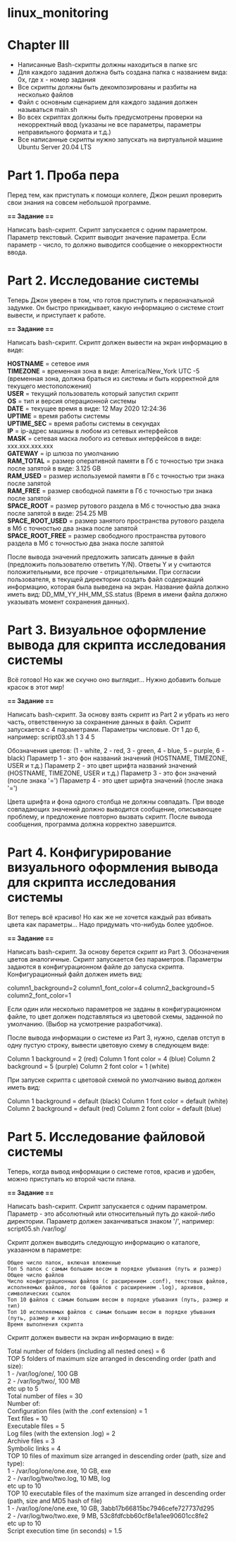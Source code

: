 # linux_monitoring

# Chapter III

- Написанные Bash-скрипты должны находиться в папке src
- Для каждого задания должна быть создана папка с названием вида: 0x, где x - номер задания
- Все скрипты должны быть декомпозированы и разбиты на несколько файлов
- Файл с основным сценарием для каждого задания должен называться main.sh
- Во всех скриптах должны быть предусмотрены проверки на некорректный ввод (указаны не все параметры, параметры неправильного формата и т.д.)
- Все написанные скрипты нужно запускать на виртуальной машине Ubuntu Server 20.04 LTS


# Part 1. Проба пера

Перед тем, как приступать к помощи коллеге, Джон решил проверить свои знания на совсем небольшой программе.

<b>== Задание ==</b>

Написать bash-скрипт. Скрипт запускается с одним параметром. Параметр текстовый.
Скрипт выводит значение параметра.
Если параметр - число, то должно выводится сообщение о некорректности ввода.

# Part 2. Исследование системы

Теперь Джон уверен в том, что готов приступить к первоначальной задумке. Он быстро прикидывает, какую информацию о системе стоит вывести, и приступает к работе.

<b>== Задание ==</b>

Написать bash-скрипт. Скрипт должен вывести на экран информацию в виде:

<b>HOSTNAME</b> = сетевое имя \
<b>TIMEZONE</b> = временная зона в виде: America/New_York UTC -5 (временная зона, должна браться из системы и быть корректной для текущего местоположения) \
<b>USER</b> = текущий пользователь который запустил скрипт \
<b>OS</b> = тип и версия операционной системы \
<b>DATE</b> = текущее время в виде: 12 May 2020 12:24:36 \
<b>UPTIME</b> = время работы системы \
<b>UPTIME_SEC</b> = время работы системы в секундах \
<b>IP</b> = ip-адрес машины в любом из сетевых интерфейсов \
<b>MASK</b> = сетевая маска любого из сетевых интерфейсов в виде: xxx.xxx.xxx.xxx \
<b>GATEWAY</b> = ip шлюза по умолчанию \
<b>RAM_TOTAL</b> = размер оперативной памяти в Гб c точностью три знака после запятой в виде: 3.125 GB \
<b>RAM_USED</b> = размер используемой памяти в Гб c точностью три знака после запятой \
<b>RAM_FREE</b> = размер свободной памяти в Гб c точностью три знака после запятой \
<b>SPACE_ROOT</b> = размер рутового раздела в Mб с точностью два знака после запятой в виде: 254.25 MB \
<b>SPACE_ROOT_USED</b> = размер занятого пространства рутового раздела в Mб с точностью два знака после запятой \
<b>SPACE_ROOT_FREE</b> = размер свободного пространства рутового раздела в Mб с точностью два знака после запятой

После вывода значений предложить записать данные в файл (предложить пользователю ответить Y/N).
Ответы Y и y считаются положительными, все прочие - отрицательными. При согласии пользователя, в текущей директории создать файл содержащий информацию, которая была выведена на экран.
Название файла должно иметь вид: DD_MM_YY_HH_MM_SS.status (Время в имени файла должно указывать момент сохранения данных).

# Part 3. Визуальное оформление вывода для скрипта исследования системы

Всё готово! Но как же скучно оно выглядит... Нужно добавить больше красок в этот мир!

<b>== Задание ==</b>


Написать bash-скрипт. За основу взять скрипт из Part 2 и убрать из него часть, ответственную за сохранение данных в файл.
Скрипт запускается с 4 параметрами. Параметры числовые. От 1 до 6, например:
script03.sh 1 3 4 5

Обозначения цветов: (1 - white, 2 - red, 3 - green, 4 - blue, 5 – purple, 6 - black)
Параметр 1 - это фон названий значений (HOSTNAME, TIMEZONE, USER и т.д.)
Параметр 2 - это цвет шрифта названий значений (HOSTNAME, TIMEZONE, USER и т.д.)
Параметр 3 - это фон значений (после знака '=')
Параметр 4 - это цвет шрифта значений (после знака '=')

Цвета шрифта и фона одного столбца не должны совпадать.
При вводе совпадающих значений должно выводится сообщение, описывающее проблему, и предложение повторно вызвать скрипт.
После вывода сообщения, программа должна корректно завершится.

# Part 4. Конфигурирование визуального оформления вывода для скрипта исследования системы

Вот теперь всё красиво! Но как же не хочется каждый раз вбивать цвета как параметры... Надо придумать что-нибудь более удобное.

<b>== Задание ==</b>

Написать bash-скрипт. За основу берется скрипт из Part 3. Обозначения цветов аналогичные.
Скрипт запускается без параметров. Параметры задаются в конфигурационном файле до запуска скрипта.
Конфигурационный файл должен иметь вид:

column1_background=2
column1_font_color=4
column2_background=5
column2_font_color=1

Если один или несколько параметров не заданы в конфигурационном файле, то цвет должен подставляться из цветовой схемы, заданной по умолчанию. (Выбор на усмотрение разработчика).

После вывода информации о системе из Part 3, нужно, сделав отступ в одну пустую строку, вывести цветовую схему в следующем виде:

Column 1 background = 2 (red)
Column 1 font color = 4 (blue)
Column 2 background = 5 (purple)
Column 2 font color = 1 (white)

При запуске скрипта с цветовой схемой по умолчанию вывод должен иметь вид:

Column 1 background = default (black)
Column 1 font color = default (white)
Column 2 background = default (red)
Column 2 font color = default (blue)

# Part 5. Исследование файловой системы

Теперь, когда вывод информации о системе готов, красив и удобен, можно приступать ко второй части плана.

<b>== Задание ==</b>

Написать bash-скрипт. Скрипт запускается с одним параметром.
Параметр - это абсолютный или относительный путь до какой-либо директории. Параметр должен заканчиваться знаком '/', например:
script05.sh /var/log/

Скрипт должен выводить следующую информацию о каталоге, указанном в параметре:

    Общее число папок, включая вложенные
    Топ 5 папок с самым большим весом в порядке убывания (путь и размер)
    Общее число файлов
    Число конфигурационных файлов (с расширением .conf), текстовых файлов, исполняемых файлов, логов (файлов с расширением .log), архивов, символических ссылок
    Топ 10 файлов с самым большим весом в порядке убывания (путь, размер и тип)
    Топ 10 исполняемых файлов с самым большим весом в порядке убывания (путь, размер и хеш)
    Время выполнения скрипта

Скрипт должен вывести на экран информацию в виде:

Total number of folders (including all nested ones) = 6 \
TOP 5 folders of maximum size arranged in descending order (path and size): \
1 - /var/log/one/, 100 GB \
2 - /var/log/two/, 100 MB \
etc up to 5 \
Total number of files = 30 \
Number of: \
Configuration files (with the .conf extension) = 1 \
Text files = 10 \
Executable files = 5 \
Log files (with the extension .log) = 2 \
Archive files = 3 \
Symbolic links = 4 \
TOP 10 files of maximum size arranged in descending order (path, size and type): \
1 - /var/log/one/one.exe, 10 GB, exe \
2 - /var/log/two/two.log, 10 MB, log \
etc up to 10 \
TOP 10 executable files of the maximum size arranged in descending order (path, size and MD5 hash of file) \
1 - /var/log/one/one.exe, 10 GB, 3abb17b66815bc7946cefe727737d295 \
2 - /var/log/two/two.exe, 9 MB, 53c8fdfcbb60cf8e1a1ee90601cc8fe2 \
etc up to 10 \
Script execution time (in seconds) = 1.5

